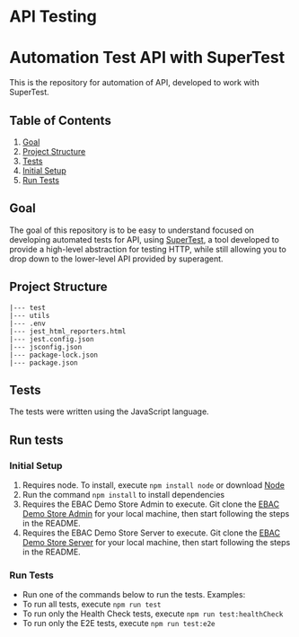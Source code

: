 # API Testing

# Automation Test API with SuperTest

This is the repository for automation of API, developed to work with SuperTest.

## Table of Contents

1. [Goal](#goal)
2. [Project Structure](#project-structure)
3. [Tests](#tests)
4. [Initial Setup](#initial-setup)
5. [Run Tests](#run-tests)

## Goal

The goal of this repository is to be easy to understand focused on developing automated tests for API, using [SuperTest](https://www.npmjs.com/package/supertest), a tool developed to provide a high-level abstraction for testing HTTP, while still allowing you to drop down to the lower-level API provided by superagent.

## Project Structure

```
|--- test
|--- utils
|--- .env
|--- jest_html_reporters.html
|--- jest.config.json
|--- jsconfig.json
|--- package-lock.json
|--- package.json
```

## Tests

The tests were written using the JavaScript language.

## Run tests

### Initial Setup

1. Requires node. To install, execute `npm install node` or download [Node](https://nodejs.org/en/download/)
2. Run the command `npm install` to install dependencies
3. Requires the EBAC Demo Store Admin to execute. Git clone the [EBAC Demo Store Admin](https://github.com/EBAC-QE/ebac-demo-store-admin.git) for your local machine, then start following the steps in the README.
4. Requires the EBAC Demo Store Server to execute. Git clone the [EBAC Demo Store Server](https://github.com/EBAC-QE/ebac-demo-store-server.git) for your local machine, then start following the steps in the README.

### Run Tests

- Run one of the commands below to run the tests.
  Examples:
- To run all tests, execute `npm run test`
- To run only the Health Check tests, execute `npm run test:healthCheck`
- To run only the E2E tests, execute `npm run test:e2e`
<p>
